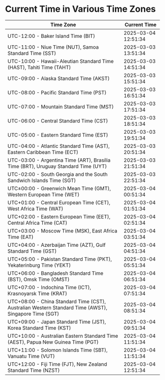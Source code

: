 # Current Time in Various Time Zones

| Time Zone | Current Time |
|-----------|--------------|
| UTC-12:00 - Baker Island Time (BIT) | 2025-03-04 12:51:34 |
| UTC-11:00 - Niue Time (NUT), Samoa Standard Time (SST) | 2025-03-03 13:51:34 |
| UTC-10:00 - Hawaii-Aleutian Standard Time (HAST), Tahiti Time (TAHT) | 2025-03-03 14:51:34 |
| UTC-09:00 - Alaska Standard Time (AKST) | 2025-03-03 15:51:34 |
| UTC-08:00 - Pacific Standard Time (PST) | 2025-03-03 16:51:34 |
| UTC-07:00 - Mountain Standard Time (MST) | 2025-03-03 17:51:34 |
| UTC-06:00 - Central Standard Time (CST) | 2025-03-03 18:51:34 |
| UTC-05:00 - Eastern Standard Time (EST) | 2025-03-03 19:51:34 |
| UTC-04:00 - Atlantic Standard Time (AST), Eastern Caribbean Time (ECT) | 2025-03-03 20:51:34 |
| UTC-03:00 - Argentina Time (ART), Brasília Time (BRT), Uruguay Standard Time (UYT) | 2025-03-03 21:51:34 |
| UTC-02:00 - South Georgia and the South Sandwich Islands Time (SGT) | 2025-03-03 22:51:34 |
| UTC±00:00 - Greenwich Mean Time (GMT), Western European Time (WET) | 2025-03-04 00:51:34 |
| UTC+01:00 - Central European Time (CET), West Africa Time (WAT) | 2025-03-04 01:51:34 |
| UTC+02:00 - Eastern European Time (EET), Central Africa Time (CAT) | 2025-03-04 02:51:34 |
| UTC+03:00 - Moscow Time (MSK), East Africa Time (EAT) | 2025-03-04 03:51:34 |
| UTC+04:00 - Azerbaijan Time (AZT), Gulf Standard Time (GST) | 2025-03-04 04:51:34 |
| UTC+05:00 - Pakistan Standard Time (PKT), Yekaterinburg Time (YEKT) | 2025-03-04 05:51:34 |
| UTC+06:00 - Bangladesh Standard Time (BST), Omsk Time (OMST) | 2025-03-04 06:51:34 |
| UTC+07:00 - Indochina Time (ICT), Krasnoyarsk Time (KRAT) | 2025-03-04 07:51:34 |
| UTC+08:00 - China Standard Time (CST), Australian Western Standard Time (AWST), Singapore Time (SGT) | 2025-03-04 08:51:34 |
| UTC+09:00 - Japan Standard Time (JST), Korea Standard Time (KST) | 2025-03-04 09:51:34 |
| UTC+10:00 - Australian Eastern Standard Time (AEST), Papua New Guinea Time (PGT) | 2025-03-04 11:51:34 |
| UTC+11:00 - Solomon Islands Time (SBT), Vanuatu Time (VUT) | 2025-03-04 11:51:34 |
| UTC+12:00 - Fiji Time (FJT), New Zealand Standard Time (NZST) | 2025-03-04 12:51:34 |
